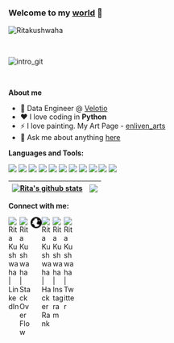 ### Welcome to my <a href="https://ritakushwaha.github.io/rita12.github.io">world</a> 👋
<p align="left"> <img src="https://komarev.com/ghpvc/?username=Ritakushwaha" alt="Ritakushwaha" /></p>
<br />

![intro_git](https://user-images.githubusercontent.com/37330761/143721328-6c2d92aa-2882-4f6c-ac73-cdc24c04bf6e.gif)

<br />

**About me**

- 💼 Data Engineer @ [Velotio](https://www.velotio.com/)
- ❤️ I love coding in **Python**
- ⚡ I love painting. My Art Page - [enliven_arts](https://www.instagram.com/enliven_arts/)
- 💬 Ask me about anything [here](https://github.com/Ritakushwaha/Ritakushwaha/discussions)

**Languages and Tools:**  

<code><img height="20" src="https://cdn.jsdelivr.net/npm/simple-icons@3.4.0/icons/python.svg"></code>
<code><img height="20" src="https://cdn.jsdelivr.net/npm/simple-icons@3.4.0/icons/mysql.svg"></code>
<code><img height="20" src="https://cdn.jsdelivr.net/npm/simple-icons@3.4.0/icons/linux.svg"></code>
<code><img height="20" src="https://cdn.jsdelivr.net/npm/simple-icons@3.4.0/icons/pycharm.svg"></code>
<code><img height="20" src="https://cdn.jsdelivr.net/npm/simple-icons@3.4.0/icons/git.svg"></code>
<code><img height="20" src="https://cdn.jsdelivr.net/npm/simple-icons@3.4.0/icons/anaconda.svg"></code>
<code><img height="20" src="https://cdn.jsdelivr.net/npm/simple-icons@3.4.0/icons/amazonaws.svg"></code>
<code><img height="20" src="https://cdn.jsdelivr.net/npm/simple-icons@3.4.0/icons/apachekafka.svg"></code>
<code><img height="20" src="https://cdn.jsdelivr.net/npm/simple-icons@3.4.0/icons/apacheflink.svg"></code>
<code><img height="20" src="https://cdn.jsdelivr.net/npm/simple-icons@3.4.0/icons/apacheairflow.svg"></code>
<code><img height="20" src="https://cdn.jsdelivr.net/npm/simple-icons@3.4.0/icons/apachespark.svg"></code>


| <a href="https://github.com/Ritakushwaha/github-readme-stats"><img align="center" src="https://github-readme-stats.vercel.app/api?username=Ritakushwaha&show_icons=true&include_all_commits=true&theme=buefy&hide_border=true" alt="Rita's github stats" /></a> | <a href="https://github.com/Ritakushwaha/github-readme-stats"><img align="center" src="https://github-readme-stats.vercel.app/api/top-langs/?username=Ritakushwaha&layout=compact&theme=buefy&hide_border=true" /></a> |
| ------------- | ------------- |

**Connect with me:**

[<img align="left" alt="Rita Kushwaha | LinkedIn" width="22px" src="https://cdn.jsdelivr.net/npm/simple-icons@3.4.0/icons/linkedin.svg" />](https://www.linkedin.com/in/rita-kushwaha-827632148)
[<img align="left" alt="Rita Kushwaha | StackOver Flow" width="22px" src="https://cdn.jsdelivr.net/npm/simple-icons@3.4.0/icons/stackoverflow.svg" />](https://stackoverflow.com/users/10058360/rita-kushwaha)
[<img align="left" alt="Rita Kushwaha" width="22px" src="https://raw.githubusercontent.com/iconic/open-iconic/master/svg/globe.svg" />](https://ritakushwaha.github.io/rita12.github.io)
[<img align="left" alt="Rita Kushwaha | HackerRank" width="22px" src="https://cdn.jsdelivr.net/npm/simple-icons@3.0.1/icons/hackerrank.svg" alt="Ritakushwaha"/>](https://www.hackerrank.com/ritakushwaha7311)
[<img align="left" alt="Rita Kushwaha | Instagram" width="22px" src="https://cdn.jsdelivr.net/npm/simple-icons@v3/icons/instagram.svg" />](https://www.instagram.com/seno.rita12)
[<img align="left" alt="Rita Kushwaha | Twitter" width="22px" src="https://cdn.jsdelivr.net/npm/simple-icons@v3/icons/twitter.svg" />](https://twitter.com/Ritakushwaha12)
